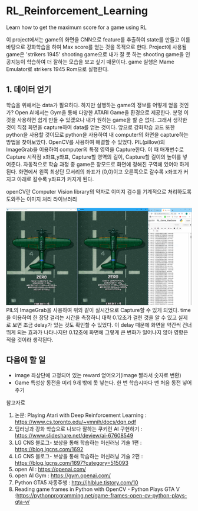 # RL_Reinforcement_Learning
Learn how to get the maximum score for a game using RL

이 project에서는 game의 화면을 CNN으로 feature를 추출하여 state를 만들고 이를 바탕으로 강화학습을 하여 Max score를 얻는 것을 목적으로 한다.
Project에 사용될 game은 'strikers 1945' shooting game으로 내가 잘 못 하는 shooting game을 인공지능이 학습하여 더 잘하는 모습을 보고 싶기 때문이다.
game 실행은 Mame Emulator로 strikers 1945 Rom으로 실행한다.

## 1. 데이터 얻기
학습을 위해서는 data가 필요하다. 하지만 실행하는 game의 정보를 어떻게 얻을 것인가?
Open AI에서는 Gym을 통해 다양한 ATARI Game을 환경으로 제공한다. 분명 이것을 사용하면 쉽게 만들 수 있겠으나 내가 원하는 game을 할 순 없다.
그래서 생각한 것이 직접 화면을 capture하여 data를 얻는 것이다. 앞으로 강화학습 코드 또한 python을 사용할 것이므로 python을 사용하여 내 computer의 화면을 capture하는 방법을 찾아보았다. 
OpenCV를 사용하여 해결할 수 있었다. PIL(pillow)의 ImageGrab을 이용하여 computer의 특정 영역을 Capture한다. 이 때 매개변수로 Capture 시작점 x좌표,y좌표, Capture할 영역의 길이, Capture할 길이의 높이를 넣어준다. 자동적으로 학습 과정 중 game은 창모드로 화면에 정해진 구역에 있어야 하게 된다. 화면에서 왼쪽 최상단 모서리의 좌표가 (0,0)이고 오른쪽으로 갈수록 x좌표가 커지고 아래로 갈수록 y좌표가 커지게 된다.

openCV란 Computer Vision library의 약자로 이미지 검수를 기계적으로 처리하도록 도와주는 이미지 처리 라이브러리

![Get_Data](./image/Get_Data.png)
PIL의 ImageGrab을 사용하여 위와 같이 실시간으로 Capture할 수 있게 되었다. time을 이용하여 한 장당 걸리는 시간을 측정하니 대략 0.12초가 걸린 것을 알 수 있고 실제로 보면 조금 delay가 있는 것도 확인할 수 있었다. 이 delay 때문에 화면을 약간씩 건너뛰게 되는 효과가 나타나지만 0.12초에 화면에 그렇게 큰 변화가 일어나지 않아 영향은 적을 것이라 생각된다.

## 다음에 할 일
* image 좌상단에 고정되어 있는 reward 얻어오기(image 짤라서 숫자로 변환)
* Game 특성상 동전을 미리 9개 밖에 못 넣는다. 한 번 학습시마다 맨 처음 동전 넣어주기 

참고자료
1. 논문: Playing Atari with Deep Reinforcement Learning : https://www.cs.toronto.edu/~vmnih/docs/dqn.pdf
2. 딥러닝과 강화 학습으로 나보다 잘하는 쿠키런 AI 구현하기 : https://www.slideshare.net/deview/ai-67608549
3. LG CNS 블로그- 보상을 통해 학습하는 머신러닝 기술 1편 : https://blog.lgcns.com/1692
4. LG CNS 블로그- 보상을 통해 학습하는 머신러닝 기술 2편 : https://blog.lgcns.com/1697?category=515093
5. open AI : https://openai.com/
6. open AI Gym : https://gym.openai.com/
7. Python GTA5 자동주행 : http://jhlblue.tistory.com/10
8. Reading game frames in Python with OpenCV - Python Plays GTA V :https://pythonprogramming.net/game-frames-open-cv-python-plays-gta-v/

